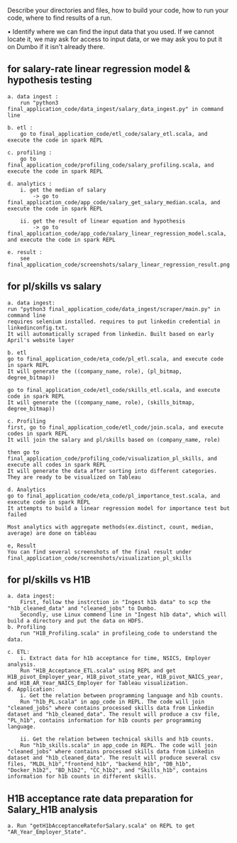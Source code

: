 Describe your directories and files, how to build your code, how to run your code, where to find results of a run.

• Identify where we can find the input data that you used. If we cannot locate it, we may ask for access to input data, or
we may ask you to put it on Dumbo if it isn't already there.



## for salary-rate linear regression model & hypothesis testing
    
    a. data ingest : 
        run "python3 final_application_code/data_ingest/salary_data_ingest.py" in command line

    b. etl : 
        go to final_application_code/etl_code/salary_etl.scala, and execute the code in spark REPL

    c. profiling : 
        go to final_application_code/profiling_code/salary_profiling.scala, and execute the code in spark REPL

    d. analytics : 
        i. get the median of salary 
            -> go to final_application_code/app_code/salary_get_salary_median.scala, and execute the code in spark REPL
            
        ii. get the result of linear equation and hypothesis
            -> go to final_application_code/app_code/salary_linear_regression_model.scala, and execute the code in spark REPL

    e. result : 
        see final_application_code/screenshots/salary_linear_regression_result.png

## for pl/skills vs salary
    a. data ingest:
	run "python3 final_application_code/data_ingest/scraper/main.py" in command line
	requires selenium installed. requires to put linkedin credential in linkedinconfig.txt.
	It will automatically scraped from linkedin. Built based on early April's website layer
	
    b. etl
	go to final_application_code/eta_code/pl_etl.scala, and execute code in spark REPL
	It will generate the ((company_name, role), (pl_bitmap, degree_bitmap))

	go to final_application_code/etl_code/skills_etl.scala, and execute code in spark REPL
	It will generate the ((company_name, role), (skills_bitmap, degree_bitmap))

    c. Profiling
	first, go to final_application_code/etl_code/join.scala, and execute codes in spark REPL
	It will join the salary and pl/skills based on (company_name, role)

	then go to final_application_code/profiling_code/visualization_pl_skills, and execute all codes in spark REPL
	It will generate the data after sorting into different categories. They are ready to be visualized on Tableau

    d. Analytics
	go to final_application_code/eta_code/pl_importance_test.scala, and execute code in spark REPL
	It attempts to build a linear regression model for importance test but failed
	
	Most analytics with aggregate methods(ex.distinct, count, median, average) are done on tableau

    e, Result
	You can find several screenshots of the final result under final_application_code/screenshots/visualization_pl_skills

## for pl/skills vs H1B
    a. data ingest:
        First, follow the instrction in "Ingest h1b data" to scp the "h1b_cleaned_data" and "cleaned_jobs" to Dumbo.
        Secondly, use Linux commend line in "Ingest h1b data", which will build a directory and put the data on HDFS.
    b. Profiling
        run "H1B_Profiling.scala" in profileing_code to understand the data.

    c. ETL:
        i. Extract data for h1b acceptance for time, NSICS, Employer analysis.
        Run "H1B_Acceptance_ETL.scala" using REPL and get H1B_pivot_Employer_year, H1B_pivot_state_year, H1B_pivot_NAICS_year, and H1B_AR_Year_NAICS_Employer for Tableau visualization.
    d. Application:
        i. Get the relation between programming language and h1b counts.
        Run "h1b_PL.scala" in app_code in REPL. The code will join "cleaned_jobs" where contains processed skills data from Linkedin dataset and "h1b_cleaned_data". The result will produce a csv file, "PL_h1b", contains information for h1b counts per programming language.

        ii. Get the relation between technical skills and h1b counts.
        Run "h1b_skills.scala" in app_code in REPL. The code will join "cleaned_jobs" where contains processed skills data from Linkedin dataset and "h1b_cleaned_data". The result will produce several csv files, "MLDL_h1b","frontend_h1b", "backend_h1b", "DB_h1b", "Docker_h1b2", "BD_h1b2", "CC_h1b2", and "Skills_h1b", contains information for h1b counts in different skills.



## H1B acceptance rate data preparation for Salary_H1B analysis
    a. Run "getH1bAcceptanceRateforSalary.scala" on REPL to get "AR_Year_Employer_State". 



